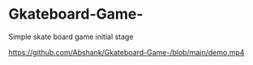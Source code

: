 # Gkateboard-Game-
Simple skate board game initial stage

https://github.com/Abshank/Gkateboard-Game-/blob/main/demo.mp4
